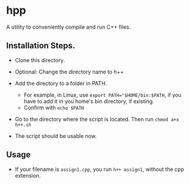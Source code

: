 # hpp

A utility to conveniently compile and run C++ files.

## Installation Steps.

- Clone this directory.
- Optional: Change the directory name to h++
- Add the directory to a folder in PATH.
   - For example, in Linux, use `export PATH="$HOME/bin:$PATH`, if you have to add it in you home's bin directory, if existing.
   - Confirm with `echo $PATH`
   
- Go to the directory where the script is located. Then run `chmod a+x h++.sh`
- The script should be usable now.

## Usage

- If your filename is `assign1.cpp`, you run `h++ assign1`, without the cpp extension.
